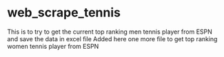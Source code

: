 # web_scrape_tennis
This is to try to get the current top ranking men tennis player from ESPN and save the data in excel file
Added here one more file to get top ranking women tennis player from ESPN
